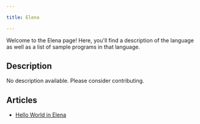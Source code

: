 ```yaml
---

title: Elena

---
```


Welcome to the Elena page! Here, you'll find a description of the language as well as a list of sample programs in that language.

## Description

No description available. Please consider contributing.

## Articles

- [Hello World in Elena](https://sampleprograms.io/projects/hello-world/elena)